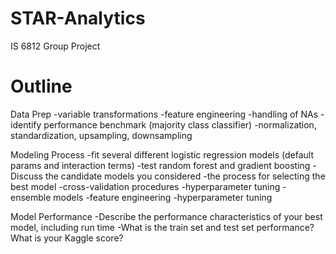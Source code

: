 # STAR-Analytics
 IS 6812 Group Project

# Outline
Data Prep
  -variable transformations
  -feature engineering
  -handling of NAs
  -identify performance benchmark (majority class classifier)
  -normalization, standardization, upsampling, downsampling


Modeling Process
  -fit several different logistic regression models (default params and interaction terms)
  -test random forest and gradient boosting
  -Discuss the candidate models you considered
  -the process for selecting the best model
  -cross-validation procedures
  -hyperparameter tuning
  -ensemble models
  -feature engineering
  -hyperparameter tuning


Model Performance 
  -Describe the performance characteristics of your best model, including run time
  -What is the train set and test set performance? What is your Kaggle score?
